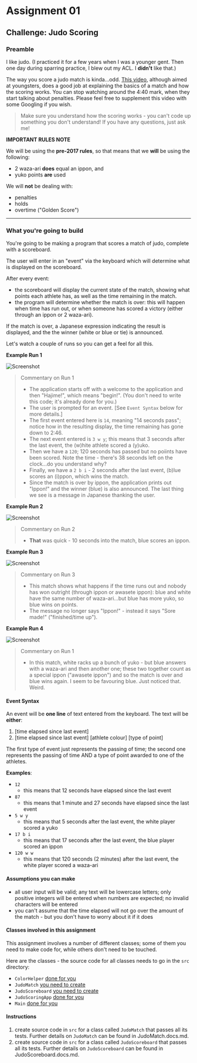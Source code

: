 # Assignment 01

## Challenge: Judo Scoring

### Preamble

I like judo. (I practiced it for a few years when I was a younger gent. Then one day during sparring practice, I blew out my ACL. I **didn't** like that.)

The way you score a judo match is kinda...odd. [This video](https://youtu.be/6QY35qhyTbc), although aimed at youngsters, does a good job at explaining the basics of a match and how the scoring works. You can stop watching around the 4:40 mark, when they start talking about penalties. Please feel free to supplement this video with some Googling if you wish.

> Make sure you understand how the scoring works - you can't code up something you don't understand! If you have any questions, just ask me!

**IMPORTANT RULES NOTE**

We will be using the **pre-2017 rules**, so that means that we **will** be using the following:

- 2 waza-ari **does** equal an ippon, and
- yuko points **are** used

We will **not** be dealing with:

- penalties
- holds
- overtime ("Golden Score")

---

### What you're going to build

You're going to be making a program that scores a match of judo, complete with a scoreboard.

The user will enter in an "event" via the keyboard which will determine what is displayed on the scoreboard.

After every event:

- the scoreboard will display the current state of the match, showing what points each athlete has, as well as the time remaining in the match.
- the program will determine whether the match is over: this will happen when time has run out, or when someone has scored a victory (either through an ippon or 2 waza-ari).

If the match is over, a Japanese expression indicating the result is displayed, and the the winner (white or blue or tie) is announced.

Let's watch a couple of runs so you can get a feel for all this.

**Example Run 1**

![Screenshot](images/capture-01.PNG)

> Commentary on Run 1
>
> - The application starts off with a welcome to the application and then "Hajime!", which means "begin!". (You don't need to write this code; it's already done for you.)
> - The user is prompted for an event. [See `Event Syntax` below for more details.]
> - The first event entered here is `14`, meaning "14 seconds pass"; notice how in the resulting display, the time remaining has gone down to 2:46.
> - The next event entered is `3 w y`; this means that 3 seconds after the last event, the (w)hite athlete scored a (y)uko.
> - Then we have a `120`; 120 seconds has passed but no poiints have been scored. Note the time - there's 38 seconds left on the clock...do you understand why?
> - Finally, we have a `2 b i` - 2 seconds after the last event, (b)lue scores an (i)ppon, which wins the match.
> - Since the match is over by ippon, the application prints out "Ippon!" and the winner (blue) is also announced. The last thing we see is a message in Japanese thanking the user.

**Example Run 2**

![Screenshot](images/capture-02.PNG)

> Commentary on Run 2
>
> - **That** was quick - 10 seconds into the match, blue scores an ippon.

**Example Run 3**

![Screenshot](images/capture-03.PNG)

> Commentary on Run 3
>
> - This match shows what happens if the time runs out and nobody has won outright (through ippon or awasete ippon): blue and white have the same number of waza-ari...but blue has more yuko, so blue wins on points.
> - The message no longer says "Ippon!" - instead it says "Sore made!" ("finished/time up").

**Example Run 4**

![Screenshot](images/capture-04.PNG)

> Commentary on Run 1
>
> - In this match, white racks up a bunch of yuko - but blue answers with a waza-ari and then another one; these two together count as a special ippon ("awasete ippon") and so the match is over and blue wins again. I seem to be favouring blue. Just noticed that. Weird.

#### Event Syntax

An event will be **one line** of text entered from the keyboard. The text will be **either**:

1. \[time elapsed since last event\]
1. \[time elapsed since last event\] \[athlete colour\] \[type of point\]

The first type of event just represents the passing of time; the second one represents the passing of time AND a type of point awarded to one of the athletes.

**Examples**:

- `12`
  - this means that 12 seconds have elapsed since the last event
- `87`
  - this means that 1 minute and 27 seconds have elapsed since the last event
- `5 w y`
  - this means that 5 seconds after the last event, the white player scored a yuko
- `17 b i`
  - this means that 17 seconds after the last event, the blue player scored an ippon
- `120 w w`
  - this means that 120 seconds (2 minutes) after the last event, the white player scored a waza-ari

#### Assumptions you can make

- all user input will be valid; any text will be lowercase letters; only positive integers will be entered when numbers are expected; no invalid characters will be entered
- you can't assume that the time elapsed will not go over the amount of the match - but you don't have to worry about it if it does

#### Classes involved in this assignment

This assignment involves a number of different classes; some of them you need to make code for, while others don't need to be touched.

Here are the classes - the source code for all classes needs to go in the `src` directory:

- `ColorHelper` [done for you](ColorHelper.docs.md)
- `JudoMatch` [you need to create](JudoMatch.docs.md)
- `JudoScoreboard` [you need to create](JudoScoreboard.docs.md)
- `JudoScoringApp` [done for you](JudoScoringApp.docs.md)
- `Main` [done for you](Main.docs.md)

#### Instructions

1. create source code in `src` for a class called `JudoMatch` that passes all its tests. Further details on `JudoMatch` can be found in JudoMatch.docs.md.
1. create source code in `src` for a class called `JudoScoreboard` that passes all its tests. Further details on `JudoScoreboard` can be found in JudoScoreboard.docs.md.
